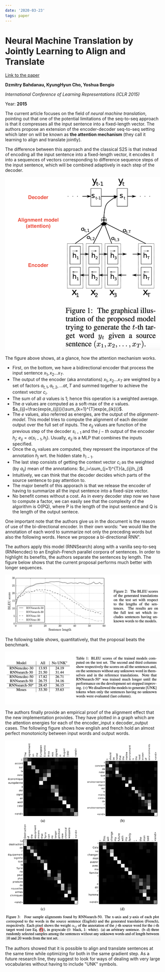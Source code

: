```yaml
---
date: '2020-03-23'
tags: paper
---
```

# Neural Machine Translation by Jointly Learning to Align and Translate

[Link to the paper](https://arxiv.org/abs/1409.0473)

**Dzmitry Bahdanau, KyungHyun Cho, Yoshua Bengio**

*International Conference of Learning Representations (ICLR 2015)*

Year: **2015**

The current article focuses on the field of *neural machine translation*, pointing out that one of the potential limitations of the seq-to-seq approach is that it compresses all the input sentence into a fixed-length vector. The authors propose an extension of the encoder-decoder seq-to-seq setting which later on will be known as **the attention mechanism** (they call it learning to align and translate jointly).

The difference between this approach and the classical S2S is that instead of encoding all the input sentence into a fixed-length vector, it encodes it into a sequences of vectors corresponding to difference sequence steps of the input sentence, which will be combined adaptively in each step of the decoder.

![](assets/./dzmitry2015/architecture.png)

The figure above shows, at a glance, how the attention mechanism works.
- First, on the bottom, we have a bidirectional encoder that process the input sentence $x_1, x_2... x_T$.
- The output of the encoder (aka annotations) $x_1, x_2... x_T$ are weighted by a set of factors $a_{t, 1}, a_{t, 2}, ... a{t, T}$ and summed together to achieve the context vector $c_i$.
- The sum of all $a$ values is 1; hence this operation is a weighted average.
- The $a$ values are computed as a soft-max of the $e$ values. $a_{ij}=\frac{exp(e_{ij})}{\sum_{k=1}^{T}exp(e_{ik})}$.
- The $e$ values, also referred as energies, are the output of the *alignment-model*. This model tries to compute the alignment of each decoder output over the full set of inputs. The $e_{ij}$ values are function of the previous step of the decoder $s_{i-1}$ and the $j-th$ output of the encoder $h_j$; $e_{ij} = a(s_{i-1}, h_j)$. Usually, $e_{ij}$ is a MLP that combines the inputs specified.
- Once the $a_{ij}$ values are computed, they represent the importance of the annotation $h_j$ wrt. the hidden state $h_{i-1}$.
- The last step consists of getting the context vector $c_{i}$ as the weighted (by $a_{ij}$) mean of the annotations: $c_i=\sum_{j=1}^{T}{a_{ij}h_j}$
- Intuitively, we can think that the decoder decides which parts of the source sentence to pay attention to.
- The major benefit of this apporach is that we release the encoder of having to summarize all the input sentence into a fixed-size vector.
- No benefit comes without a cost. As in every decoder step now we have to compute a factor, we can easily see that the complexity of the algorithm is O(PQ), where P is the length of the input sentence and Q is the length of the output sentece.

One important note that the authors give us in the document is the reason of use of the bi-directional encoder. In their own words: "we would like the annotation of each word to summarize not only the preceding words but also the following words. Hence we propose a bi-directional RNN".

The authors apply this model (RNNSearch) along with a vanilla seq-to-seq (RNNencdec) to an English-French parallel corpora of sentences. In order to highlight its benefits, the authors separate the sentences by length. The figure below shows that the current proposal performs much better with longer sequences.

![](assets/dzmitry2015/chart-comp.png)

The following table shows, quantitatively, that the proposal beats the benchmark.

![](assets/dzmitry2015/table-results.png)

The authors finally provide an empirical proof of the alignment effect that the new implementation provides. They have plotted in a graph which are the attention energies for each of the encoder_input x decoder_output cases. The following figure shows how english and french hold an almost perfect monotonicity between input words and output words.

![](assets/dzmitry2015/alignment.png)

The authors showed that it is possible to align and translate sentences at the same time while optimizing for both in the same gradient step. As a future research line, they suggest to look for ways of dealing with very large vocabularies without having to include "UNK" symbols.